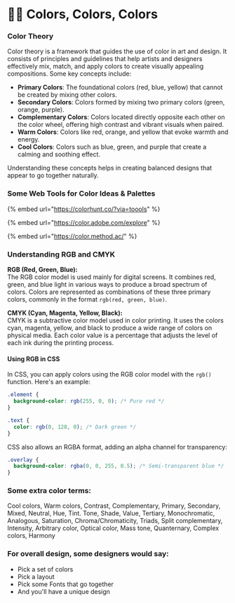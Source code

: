 # 🏳️‍🌈 Colors, Colors, Colors

### Color Theory

Color theory is a framework that guides the use of color in art and design. It consists of principles and guidelines that help artists and designers effectively mix, match, and apply colors to create visually appealing compositions. Some key concepts include:

* **Primary Colors**: The foundational colors (red, blue, yellow) that cannot be created by mixing other colors.
* **Secondary Colors**: Colors formed by mixing two primary colors (green, orange, purple).
* **Complementary Colors**: Colors located directly opposite each other on the color wheel, offering high contrast and vibrant visuals when paired.
* **Warm Colors**: Colors like red, orange, and yellow that evoke warmth and energy.
* **Cool Colors**: Colors such as blue, green, and purple that create a calming and soothing effect.

Understanding these concepts helps in creating balanced designs that appear to go together naturally.

### Some Web Tools for Color Ideas & Palettes

{% embed url="https://colorhunt.co/?via=toools" %}

{% embed url="https://color.adobe.com/explore" %}

{% embed url="https://color.method.ac/" %}

### Understanding RGB and CMYK

**RGB (Red, Green, Blue):**\
The RGB color model is used mainly for digital screens. It combines red, green, and blue light in various ways to produce a broad spectrum of colors. Colors are represented as combinations of these three primary colors, commonly in the format `rgb(red, green, blue)`.

**CMYK (Cyan, Magenta, Yellow, Black):**\
CMYK is a subtractive color model used in color printing. It uses the colors cyan, magenta, yellow, and black to produce a wide range of colors on physical media. Each color value is a percentage that adjusts the level of each ink during the printing process.

#### Using RGB in CSS

In CSS, you can apply colors using the RGB color model with the `rgb()` function. Here's an example:

```css
.element {
  background-color: rgb(255, 0, 0); /* Pure red */
}

.text {
  color: rgb(0, 128, 0); /* Dark green */
}
```

CSS also allows an RGBA format, adding an alpha channel for transparency:

```css
.overlay {
  background-color: rgba(0, 0, 255, 0.5); /* Semi-transparent blue */
}
```

### Some extra color terms:&#x20;

Cool colors, Warm colors, Contrast, Complementary, Primary, Secondary, Mixed, Neutral, Hue, Tint. Tone, Shade, Value, Tertiary, Monochromatic, Analogous, Saturation, Chroma/Chromaticity, Triads, Split complementary, Intensity, Arbitrary color, Optical color, Mass tone, Quanternary, Complex colors, Harmony

### For overall design, some designers would say:

* Pick a set of colors
* Pick a layout
* Pick some Fonts that go together&#x20;
* And you'll have a unique design



